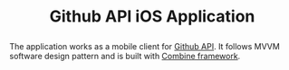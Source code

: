 # <p align="center">Github API iOS Application</p>

The application works as a mobile client for [Github API](https://docs.github.com/en/rest). It follows MVVM software design pattern and is built with [Combine framework](https://developer.apple.com/documentation/combine/).
